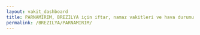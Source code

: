 ```yaml
---
layout: vakit_dashboard
title: PARNAMIRIM, BREZILYA için iftar, namaz vakitleri ve hava durumu - ilçe/eyalet seç
permalink: /BREZILYA/PARNAMIRIM/
---
```


<script type="text/javascript">
  var GLOBAL_COUNTRY = 'BREZILYA';
  var GLOBAL_CITY = 'PARNAMIRIM';
  var GLOBAL_STATE = '';
  var lat = 72;
  var lon = 21;
</script>
